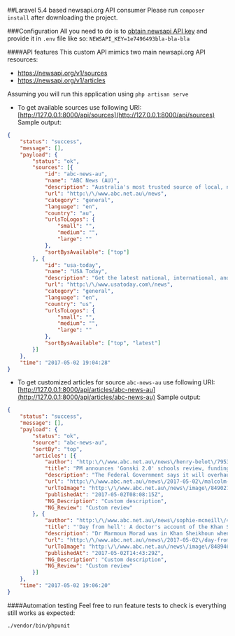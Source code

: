 ##Laravel 5.4 based newsapi.org API consumer
Please run ```composer install``` after downloading the project.

###Configuration
All you need to do is to [obtain newsapi API key](https://newsapi.org/account) and provide it in `.env` file like so:
`NEWSAPI_KEY=1e7496493bla-bla-bla`

####API features
This custom API mimics two main newsapi.org API resources:
- https://newsapi.org/v1/sources
- https://newsapi.org/v1/articles

Assuming you will run this application using `php artisan serve`

- To get available sources use following URI: [http://127.0.0.1:8000/api/sources](http://127.0.0.1:8000/api/sources)
Sample output:
```json
{
	"status": "success",
	"message": [],
	"payload": {
		"status": "ok",
		"sources": [{
			"id": "abc-news-au",
			"name": "ABC News (AU)",
			"description": "Australia's most trusted source of local, national and world news. Comprehensive, independent, in-depth analysis, the latest business, sport, weather and more.",
			"url": "http:\/\/www.abc.net.au\/news",
			"category": "general",
			"language": "en",
			"country": "au",
			"urlsToLogos": {
				"small": "",
				"medium": "",
				"large": ""
			},
			"sortBysAvailable": ["top"]
		}, {
			"id": "usa-today",
			"name": "USA Today",
			"description": "Get the latest national, international, and political news at USATODAY.com.",
			"url": "http:\/\/www.usatoday.com\/news",
			"category": "general",
			"language": "en",
			"country": "us",
			"urlsToLogos": {
				"small": "",
				"medium": "",
				"large": ""
			},
			"sortBysAvailable": ["top", "latest"]
		}]
	},
	"time": "2017-05-02 19:04:28"
}
 ```
- To get customized articles for source `abc-news-au` use following URI: [http://127.0.0.1:8000/api/articles/abc-news-au](http://127.0.0.1:8000/api/articles/abc-news-au)
Sample output:

```json
{
	"status": "success",
	"message": [],
	"payload": {
		"status": "ok",
		"source": "abc-news-au",
		"sortBy": "top",
		"articles": [{
			"author": "http:\/\/www.abc.net.au\/news\/henry-belot\/7953986",
			"title": "PM announces 'Gonski 2.0' schools review, funding boost",
			"description": "The Federal Government says it will overhaul education funding in a bid to end the school funding wars, but Labor has condemned the plan as an act of political bastardry.",
			"url": "http:\/\/www.abc.net.au\/news\/2017-05-02\/malcolm-turnbull-announces-schools-funding-boost\/8489806",
			"urlToImage": "http:\/\/www.abc.net.au\/news\/image\/8490274-1x1-700x700.jpg",
			"publishedAt": "2017-05-02T08:08:15Z",
			"NG_Description": "Custom description",
			"NG_Review": "Custom review"
		}, {
			"author": "http:\/\/www.abc.net.au\/news\/sophie-mcneill\/4516794",
			"title": "'Day from hell': A doctor's account of the Khan Sheikhoun chemical attack",
			"description": "Dr Marmoun Morad was in Khan Sheikhoun when it was hit by a chemical attack. He told Lateline it was like seeing the end of the world.",
			"url": "http:\/\/www.abc.net.au\/news\/2017-05-02\/day-from-hell-khan-sheikhoun-chemical-attack\/8489214",
			"urlToImage": "http:\/\/www.abc.net.au\/news\/image\/8489466-1x1-700x700.jpg",
			"publishedAt": "2017-05-02T14:43:29Z",
			"NG_Description": "Custom description",
			"NG_Review": "Custom review"
		}]
	},
	"time": "2017-05-02 19:06:20"
}
```

####Automation testing
Feel free to run feature tests to check is everything still works as expected:
  ```shell
  ./vendor/bin/phpunit
  ```